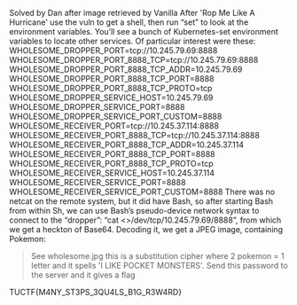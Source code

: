 Solved by Dan after image retrieved by Vanilla
After 'Rop Me Like A Hurricane' use the vuln to get a shell, then run “set” to look at the environment variables.  You’ll see a bunch of Kubernetes-set environment variables to locate other services.  Of particular interest were these:
WHOLESOME_DROPPER_PORT=tcp://10.245.79.69:8888
WHOLESOME_DROPPER_PORT_8888_TCP=tcp://10.245.79.69:8888
WHOLESOME_DROPPER_PORT_8888_TCP_ADDR=10.245.79.69
WHOLESOME_DROPPER_PORT_8888_TCP_PORT=8888
WHOLESOME_DROPPER_PORT_8888_TCP_PROTO=tcp
WHOLESOME_DROPPER_SERVICE_HOST=10.245.79.69
WHOLESOME_DROPPER_SERVICE_PORT=8888
WHOLESOME_DROPPER_SERVICE_PORT_CUSTOM=8888
WHOLESOME_RECEIVER_PORT=tcp://10.245.37.114:8888
WHOLESOME_RECEIVER_PORT_8888_TCP=tcp://10.245.37.114:8888
WHOLESOME_RECEIVER_PORT_8888_TCP_ADDR=10.245.37.114
WHOLESOME_RECEIVER_PORT_8888_TCP_PORT=8888
WHOLESOME_RECEIVER_PORT_8888_TCP_PROTO=tcp
WHOLESOME_RECEIVER_SERVICE_HOST=10.245.37.114
WHOLESOME_RECEIVER_SERVICE_PORT=8888
WHOLESOME_RECEIVER_SERVICE_PORT_CUSTOM=8888
There was no netcat on the remote system, but it did have Bash, so after starting Bash from within Sh, we can use Bash’s pseudo-device network syntax to connect to the 
“dropper”: “cat <>/dev/tcp/10.245.79.69/8888”, from which we get a heckton of Base64.  Decoding it, we get a JPEG image, containing Pokemon:
> See wholesome.jpg
this is a substitution cipher where 2 pokemon = 1 letter and it spells 'I LIKE POCKET MONSTERS'. Send this password to the server and it gives a flag

TUCTF{M4NY_ST3PS_3QU4LS_B1G_R3W4RD}

